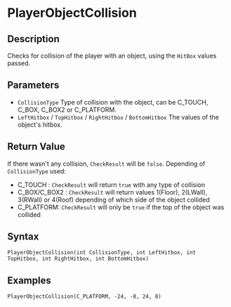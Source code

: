 # PlayerObjectCollision

## Description
Checks for collision of the player with an object, using the `HitBox` values passed.


## Parameters
- `CollisionType`
Type of collision with the object, can be C_TOUCH, C_BOX, C_BOX2 or C_PLATFORM.
- `LeftHitbox` / `TopHitbox` / `RightHitbox` / `BottomHitbox`
The values of the object's hitbox.

## Return Value
If there wasn't any collision, `CheckResult` will be `false`.
Depending of `CollisionType` used:
- C_TOUCH : `CheckResult` will return `true` with any type of collision
- C_BOX/C_BOX2 : `CheckResult` will return values 1(Floor), 2(LWall), 3(RWall) or 4(Roof) depending of which side of the object collided
- C_PLATFORM: `CheckResult` will only be `true` if the top of the object was collided

## Syntax
```
PlayerObjectCollision(int CollisionType, int LeftHitbox, int TopHitbox, int RightHitbox, int BottomHitbox)
```

## Examples
```
PlayerObjectCollision(C_PLATFORM, -24, -8, 24, 8)
```